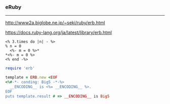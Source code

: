 ### eRuby
---
http://www2a.biglobe.ne.jp/~seki/ruby/erb.html

https://docs.ruby-lang.org/ja/latest/library/erb.html

```.erb
<% 3.times do |n| - %>
% n = 0
  <%- m = 0 %>*
*<%- m = 0 %>
<% end -%>
```

```rb
require 'erb'

template = ERB.new <EOF
<%#-*- conding: Big5 -*-%>
  __ENCODING__ is <%= __ENCODING__ %>.
EOF
puts template.result # => __ENCODING__ is Big5
```

```
```


